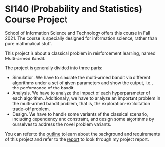 # SI140 (Probability and Statistics) Course Project

School of Information Science and Technology offers this course in Fall 2021. The course is specially designed for information science, rather than pure mathmatical stuff.

This project is about a classical problem in reinforcement learning, named Multi-armed Bandit.

The project is generally divided into three parts:
- Simulation. We have to simulate the multi-armed bandit via different algorithms under a set of given parameters and show the output, i.e., the performance of the bandit.
- Analysis. We have to analyze the impact of each hyperparameter of each algorithm. Additionally, we have to analyze an important problem in the multi-armed bandit problem, that is, the exploration-exploitation trade-off problem.
- Design. We have to handle some variants of the classical scenario, including dependency and constraint, and design some algorithms by ourselves to address the novel problem variants.

You can refer to the [outline](https://github.com/boynextdoor-cze/Probability-Course-Project/blob/main/project%20outline.pdf) to learn about the background and requirements of this project and refer to the [report](https://github.com/boynextdoor-cze/Probability-Course-Project/blob/main/Project%20Report.pdf) to look through my project report.
